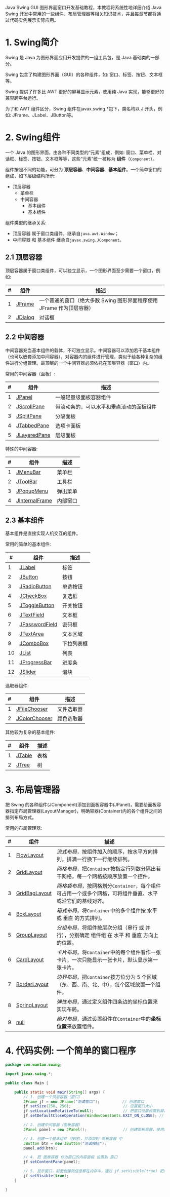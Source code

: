 Java Swing GUI 图形界面窗口开发基础教程，本教程将系统性地详细介绍 Java Swing 开发中常用的一些组件、布局管理器等相关知识技术，并且每章节都将通过代码实例展示实际应用。

# 1. Swing简介

Swing 是 Java 为图形界面应用开发提供的一组工具包，是 Java 基础类的一部分。

Swing 包含了构建图形界面（GUI）的各种组件，如: 窗口、标签、按钮、文本框等。

Swing 提供了许多比 AWT 更好的屏幕显示元素，使用纯 Java 实现，能够更好的兼容跨平台运行。

为了和 AWT 组件区分，Swing 组件在javax.swing.*包下，类名均以 J 开头，例如: JFrame、JLabel、JButton等。

# 2. Swing组件

一个 Java 的图形界面，由各种不同类型的“元素”组成，例如: 窗口、菜单栏、对话框、标签、按钮、文本框等等，这些“元素”统一被称为 **组件**（`Component`）。

组件按照不同的功能，可分为 **顶层容器**、**中间容器**、**基本组件**。一个简单窗口的组成，如下层级结构所示:

- 顶层容器
  - 菜单栏
  - 中间容器
    - 基本组件
    - 基本组件

组件类型的继承关系:

- 顶层容器 属于窗口类组件，继承自`java.awt.Window`；
- 中间容器 和 基本组件 继承自`javax.swing.JComponent`。

## 2.1 顶层容器

顶层容器属于窗口类组件，可以独立显示，一个图形界面至少需要一个窗口，例如:

| #    | 组件        | 描述                                                         |
| ---- | ----------- | ------------------------------------------------------------ |
| 1    | [JFrame]()  | 一个普通的窗口（绝大多数 Swing 图形界面程序使用 JFrame 作为顶层容器） |
| 2    | [JDialog]() | 对话框                                                       |

## 2.2 中间容器
中间容器充当基本组件的载体，不可独立显示。中间容器可以添加若干基本组件（也可以嵌套添加中间容器），对容器内的组件进行管理，类似于给各种复杂的组件进行分组管理。最顶层的一个中间容器必须依托在顶层容器（窗口）内。

常用的中间容器（面板）:

| #    | 组件             | 描述                                     |
| ---- | ---------------- | ---------------------------------------- |
| 1    | [JPanel]()       | 一般轻量级面板容器组件                   |
| 2    | [JScrollPane]()  | 带滚动条的，可以水平和垂直滚动的面板组件 |
| 3    | [JSplitPane]()   | 分隔面板                                 |
| 4    | [JTabbedPane]()  | 选项卡面板                               |
| 5    | [JLayeredPane]() | 层级面板                                 |

特殊的中间容器:

| #    | 组件               | 描述     |
| ---- | ------------------ | -------- |
| 1    | [JMenuBar]()       | 菜单栏   |
| 2    | [JToolBar]()       | 工具栏   |
| 3    | [JPopupMenu]()     | 弹出菜单 |
| 4    | [JInternalFrame]() | 内部窗口 |

## 2.3 基本组件
基本组件是直接实现人机交互的组件。

常用的简单的基本组件:

| #    | 组件               | 描述       |
| ---- | ------------------ | ---------- |
| 1    | [JLabel]()         | 标签       |
| 2    | [JButton]()        | 按钮       |
| 3    | [JRadioButton]()   | 单选按钮   |
| 4    | [JCheckBox]()      | 复选框     |
| 5    | [JToggleButton]()  | 开关按钮   |
| 6    | [JTextField]()     | 文本框     |
| 7    | [JPasswordField]() | 密码框     |
| 8    | [JTextArea]()      | 文本区域   |
| 9    | [JComboBox]()      | 下拉列表框 |
| 10   | [JList]()          | 列表       |
| 11   | [JProgressBar]()   | 进度条     |
| 12   | [JSlider]()        | 滑块       |

选取器组件:

| #    | 组件              | 描述       |
| ---- | ----------------- | ---------- |
| 1    | [JFileChooser]()  | 文件选取器 |
| 2    | [JColorChooser]() | 颜色选取器 |

其他较为复杂的基本组件:

| #    | 组件       | 描述 |
| ---- | ---------- | ---- |
| 1    | [JTable]() | 表格 |
| 2    | [JTree]()  | 树   |

# 3. 布局管理器
把 Swing 的各种组件(JComponent)添加到面板容器中(JPanel)，需要给面板容器指定布局管理器(LayoutManager)，明确容器(Container)内的各个组件之间的排列布局方式。

常用的布局管理器:

| #    | 组件              | 描述                                                         |
| ---- | ----------------- | ------------------------------------------------------------ |
| 1    | [FlowLayout]()    | *流式布局*，按组件加入的顺序，按水平方向排列，排满一行换下一行继续排列。 |
| 2    | [GridLayout]()    | *网格布局*，把`Container`按指定行列数分隔出若干网格，每一个网格按顺序放置一个控件。 |
| 3    | [GridBagLayout]() | *网格袋布局*，按网格划分`Container`，每个组件可占用一个或多个网格，可将组件垂直、水平或沿它们的基线对齐。 |
| 4    | [BoxLayout]()     | *箱式布局*，将`Container`中的多个组件按 水平 或 垂直 的方式排列。 |
| 5    | [GroupLayout]()   | *分组布局*，将组件按层次分组（串行 或 并行），分别确定 组件组 在 水平 和 垂直 方向上的位置。 |
| 6    | [CardLayout]()    | *卡片布局*，将`Container`中的每个组件看作一张卡片，一次只能显示一张卡片，默认显示第一张卡片。 |
| 7    | [BorderLayout]()  | *边界布局*，把`Container`按方位分为 5 个区域（东、西、南、北、中），每个区域放置一个组件。 |
| 8    | [SpringLayout]()  | *弹性布局*，通过定义组件四条边的坐标位置来实现布局。         |
| 9    | [null]()          | *绝对布局*，通过设置组件在`Container`中的**坐标位置**来放置组件。 |

# 4. 代码实例: 一个简单的窗口程序

```java
package com.wantao.swing;

import javax.swing.*;

public class Main {

    public static void main(String[] args) {
        // 1. 创建一个顶层容器（窗口）
        JFrame jf = new JFrame("测试窗口");          // 创建窗口
        jf.setSize(250, 250);                       // 设置窗口大小
        jf.setLocationRelativeTo(null);             // 把窗口位置设置到屏幕中心
        jf.setDefaultCloseOperation(WindowConstants.EXIT_ON_CLOSE); // 当点击窗口的关闭按钮时退出程序（没有这一句，程序不会退出）

        // 2. 创建中间容器（面板容器）
        JPanel panel = new JPanel();                // 创建面板容器，使用默认的布局管理器

        // 3. 创建一个基本组件（按钮），并添加到 面板容器 中
        JButton btn = new JButton("测试按钮");
        panel.add(btn);

        // 4. 把 面板容器 作为窗口的内容面板 设置到 窗口
        jf.setContentPane(panel);

        // 5. 显示窗口，前面创建的信息都在内存中，通过 jf.setVisible(true) 把内存中的窗口显示在屏幕上。
        jf.setVisible(true);
    }

}
```

